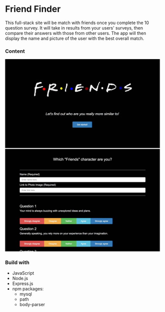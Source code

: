 # Friend Finder

This full-stack site will be match with friends once you complete the 10 question survey. It will take in results from your users' surveys, then compare their answers with those from other users. The app will then display the name and picture of the user with the best overall match.

### Content

<img src="/app/public/assets/images/1.jpg">

<img src="/app/public/assets/images/2.jpg">

### Build with

* JavaScript
* Node.js
* Express.js
* npm packages:
  * mysql
  * path
  * body-parser
